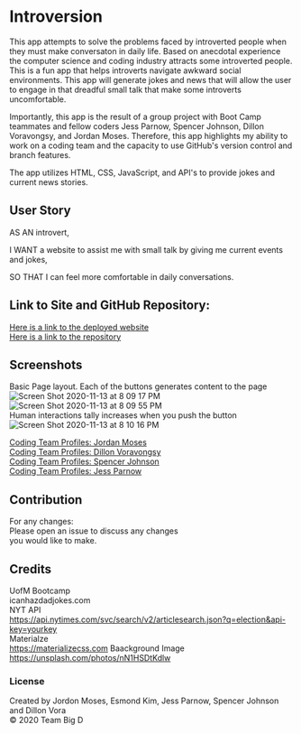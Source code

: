 # Introversion
This app attempts to solve the problems faced by introverted people when they must make conversaton in daily life.  Based on anecdotal experience the computer science and coding industry attracts some introverted people.  This is a fun app that helps introverts navigate awkward social environments. This app will generate jokes and news that will allow the user to engage in that dreadful small talk that make some introverts uncomfortable.<br>

Importantly, this app is the result of a group project with Boot Camp teammates and fellow coders Jess Parnow, Spencer Johnson, Dillon Voravongsy, and Jordan Moses.  Therefore, this app highlights my ability to work on a coding team and the capacity to use GitHub's version control and branch features.<br>

The app utilizes HTML, CSS, JavaScript, and API's to provide jokes and current news stories. <br>

## User Story
AS AN introvert,<br>

I WANT a website to assist me with small talk by giving me current events and jokes,<br>

SO THAT I can feel more comfortable in daily conversations.<br>

## Link to Site and GitHub Repository:
[Here is a link to the deployed website](https://esmondkim.github.io/Project-1/)<br>
[Here is a link to the repository](https://github.com/EsmondKim/Project-1)<br>

## Screenshots
Basic Page layout. Each of the buttons generates content to the page<br>
![Screen Shot 2020-11-13 at 8 09 17 PM](https://user-images.githubusercontent.com/71057611/99136737-598f3880-25ec-11eb-8463-e5c9350cd4b2.png)<br>
![Screen Shot 2020-11-13 at 8 09 55 PM](https://user-images.githubusercontent.com/71057611/99136740-5dbb5600-25ec-11eb-8ed6-ff094ffb93ae.png)<br>
Human interactions tally increases when you push the button<br>
![Screen Shot 2020-11-13 at 8 10 16 PM](https://user-images.githubusercontent.com/71057611/99136742-614edd00-25ec-11eb-823f-846fdce49e03.png)<br>

[Coding Team Profiles: Jordan Moses](https://github.com/UrkelX)<br> 
[Coding Team Profiles: Dillon Voravongsy ](https://github.com/dvorav)<br> 
[Coding Team Profiles: Spencer Johnson](https://github.com/spencej123)<br> 
[Coding Team Profiles: Jess Parnow](https://github.com/jessparnow)<br> 

## Contribution
For any changes:<br>
Please open an issue to discuss any changes<br>
you would like to make.<br>

## Credits
UofM Bootcamp<br>
icanhazdadjokes.com<br>
NYT API <br>
    https://api.nytimes.com/svc/search/v2/articlesearch.json?q=election&api-key=yourkey<br>
Materialze <br>
    https://materializecss.com
Baackground Image<br>
    https://unsplash.com/photos/nN1HSDtKdlw


### License

Created by Jordon Moses, Esmond Kim, Jess Parnow, Spencer Johnson and Dillon Vora<br>
&copy; 2020 Team Big D